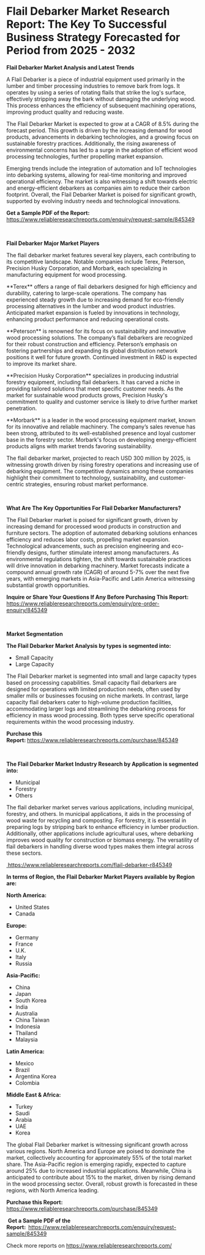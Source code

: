 <p><h1>Flail Debarker Market Research Report: The Key To Successful Business Strategy Forecasted for Period from 2025 - 2032</h1></p><p><strong>Flail Debarker Market Analysis and Latest Trends</strong></p>
<p><p>A Flail Debarker is a piece of industrial equipment used primarily in the lumber and timber processing industries to remove bark from logs. It operates by using a series of rotating flails that strike the log's surface, effectively stripping away the bark without damaging the underlying wood. This process enhances the efficiency of subsequent machining operations, improving product quality and reducing waste.</p><p>The Flail Debarker Market is expected to grow at a CAGR of 8.5% during the forecast period. This growth is driven by the increasing demand for wood products, advancements in debarking technologies, and a growing focus on sustainable forestry practices. Additionally, the rising awareness of environmental concerns has led to a surge in the adoption of efficient wood processing technologies, further propelling market expansion. </p><p>Emerging trends include the integration of automation and IoT technologies into debarking systems, allowing for real-time monitoring and improved operational efficiency. The market is also witnessing a shift towards electric and energy-efficient debarkers as companies aim to reduce their carbon footprint. Overall, the Flail Debarker Market is poised for significant growth, supported by evolving industry needs and technological innovations.</p></p>
<p><strong>Get a Sample PDF of the Report:&nbsp;</strong> <a href="https://www.reliableresearchreports.com/enquiry/request-sample/845349?utm_campaign=3105&utm_medium=2&utm_source=Github&utm_content=ia&utm_term=09042025&utm_id=flail-debarker">https://www.reliableresearchreports.com/enquiry/request-sample/845349</a></p>
<p>&nbsp;</p>
<p><strong>Flail Debarker Major Market Players</strong></p>
<p><p>The flail debarker market features several key players, each contributing to its competitive landscape. Notable companies include Terex, Peterson, Precision Husky Corporation, and Morbark, each specializing in manufacturing equipment for wood processing.</p><p>**Terex** offers a range of flail debarkers designed for high efficiency and durability, catering to large-scale operations. The company has experienced steady growth due to increasing demand for eco-friendly processing alternatives in the lumber and wood product industries. Anticipated market expansion is fueled by innovations in technology, enhancing product performance and reducing operational costs.</p><p>**Peterson** is renowned for its focus on sustainability and innovative wood processing solutions. The company’s flail debarkers are recognized for their robust construction and efficiency. Peterson’s emphasis on fostering partnerships and expanding its global distribution network positions it well for future growth. Continued investment in R&D is expected to improve its market share.</p><p>**Precision Husky Corporation** specializes in producing industrial forestry equipment, including flail debarkers. It has carved a niche in providing tailored solutions that meet specific customer needs. As the market for sustainable wood products grows, Precision Husky's commitment to quality and customer service is likely to drive further market penetration.</p><p>**Morbark** is a leader in the wood processing equipment market, known for its innovative and reliable machinery. The company’s sales revenue has been strong, attributed to its well-established presence and loyal customer base in the forestry sector. Morbark's focus on developing energy-efficient products aligns with market trends favoring sustainability.</p><p>The flail debarker market, projected to reach USD 300 million by 2025, is witnessing growth driven by rising forestry operations and increasing use of debarking equipment. The competitive dynamics among these companies highlight their commitment to technology, sustainability, and customer-centric strategies, ensuring robust market performance.</p></p>
<p>&nbsp;</p>
<p><strong>What Are The Key Opportunities For Flail Debarker Manufacturers?</strong></p>
<p><p>The Flail Debarker market is poised for significant growth, driven by increasing demand for processed wood products in construction and furniture sectors. The adoption of automated debarking solutions enhances efficiency and reduces labor costs, propelling market expansion. Technological advancements, such as precision engineering and eco-friendly designs, further stimulate interest among manufacturers. As environmental regulations tighten, the shift towards sustainable practices will drive innovation in debarking machinery. Market forecasts indicate a compound annual growth rate (CAGR) of around 5-7% over the next five years, with emerging markets in Asia-Pacific and Latin America witnessing substantial growth opportunities.</p></p>
<p><strong>Inquire or Share Your Questions If Any Before Purchasing This Report:</strong> <a href="https://www.reliableresearchreports.com/enquiry/pre-order-enquiry/845349?utm_campaign=3105&utm_medium=2&utm_source=Github&utm_content=ia&utm_term=09042025&utm_id=flail-debarker">https://www.reliableresearchreports.com/enquiry/pre-order-enquiry/845349</a></p>
<p>&nbsp;</p>
<p><strong>Market Segmentation</strong></p>
<p><strong>The Flail Debarker Market Analysis by types is segmented into:</strong></p>
<p><ul><li>Small Capacity</li><li>Large Capacity</li></ul></p>
<p><p>The Flail Debarker market is segmented into small and large capacity types based on processing capabilities. Small capacity flail debarkers are designed for operations with limited production needs, often used by smaller mills or businesses focusing on niche markets. In contrast, large capacity flail debarkers cater to high-volume production facilities, accommodating larger logs and streamlining the debarking process for efficiency in mass wood processing. Both types serve specific operational requirements within the wood processing industry.</p></p>
<p><strong>Purchase this Report:&nbsp;</strong><a href="https://www.reliableresearchreports.com/purchase/845349?utm_campaign=3105&utm_medium=2&utm_source=Github&utm_content=ia&utm_term=09042025&utm_id=flail-debarker">https://www.reliableresearchreports.com/purchase/845349</a></p>
<p>&nbsp;</p>
<p><strong>The Flail Debarker Market Industry Research by Application is segmented into:</strong></p>
<p><ul><li>Municipal</li><li>Forestry</li><li>Others</li></ul></p>
<p><p>The flail debarker market serves various applications, including municipal, forestry, and others. In municipal applications, it aids in the processing of wood waste for recycling and composting. For forestry, it is essential in preparing logs by stripping bark to enhance efficiency in lumber production. Additionally, other applications include agricultural uses, where debarking improves wood quality for construction or biomass energy. The versatility of flail debarkers in handling diverse wood types makes them integral across these sectors.</p></p>
<p><a href="https://www.reliableresearchreports.com/flail-debarker-r845349?utm_campaign=3105&utm_medium=2&utm_source=Github&utm_content=ia&utm_term=09042025&utm_id=flail-debarker">&nbsp;https://www.reliableresearchreports.com/flail-debarker-r845349</a></p>
<p><strong>In terms of Region, the Flail Debarker Market Players available by Region are:</strong></p>
<p>
    <p> <strong> North America: </strong>
        <ul>
            <li>United States</li>
            <li>Canada</li>
        </ul>
        </p> 
    <p> <strong> Europe: </strong>
        <ul>
            <li>Germany</li>
            <li>France</li>
            <li>U.K.</li>
            <li>Italy</li>
            <li>Russia</li>
        </ul>
        </p> 
    <p> <strong> Asia-Pacific: </strong>
        <ul>
            <li>China</li>
            <li>Japan</li>
            <li>South Korea</li>
            <li>India</li>
            <li>Australia</li>
            <li>China Taiwan</li>
            <li>Indonesia</li>
            <li>Thailand</li>
            <li>Malaysia</li>
        </ul>
        </p> 
    <p> <strong> Latin America: </strong>
        <ul>
            <li>Mexico</li>
            <li>Brazil</li>
            <li>Argentina Korea</li>
            <li>Colombia</li>
        </ul>
        </p> 
    <p> <strong> Middle East & Africa: </strong>
        <ul>
            <li>Turkey</li>
            <li>Saudi</li>
            <li>Arabia</li>
            <li>UAE</li>
            <li>Korea</li>
        </ul>
    </p>
    </p>
<p><p>The global Flail Debarker market is witnessing significant growth across various regions. North America and Europe are poised to dominate the market, collectively accounting for approximately 55% of the total market share. The Asia-Pacific region is emerging rapidly, expected to capture around 25% due to increased industrial applications. Meanwhile, China is anticipated to contribute about 15% to the market, driven by rising demand in the wood processing sector. Overall, robust growth is forecasted in these regions, with North America leading.</p></p>
<p><strong>Purchase this Report: </strong><a href="https://www.reliableresearchreports.com/purchase/845349?utm_campaign=3105&utm_medium=2&utm_source=Github&utm_content=ia&utm_term=09042025&utm_id=flail-debarker">https://www.reliableresearchreports.com/purchase/845349</a></p>
<p>&nbsp;<strong>Get a Sample PDF of the Report:&nbsp;&nbsp;</strong><a href="https://www.reliableresearchreports.com/enquiry/request-sample/845349?utm_campaign=3105&utm_medium=2&utm_source=Github&utm_content=ia&utm_term=09042025&utm_id=flail-debarker">https://www.reliableresearchreports.com/enquiry/request-sample/845349</a></p>
<p><strong></strong></p>
<p>Check more reports on <a href="https://www.reliableresearchreports.com/?utm_campaign=3105&utm_medium=2&utm_source=Github&utm_content=ia&utm_term=09042025&utm_id=flail-debarker">https://www.reliableresearchreports.com/</a></p>